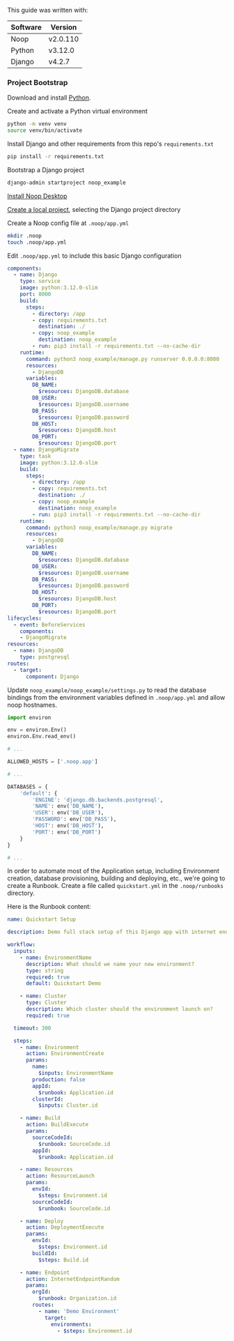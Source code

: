 This guide was written with:

| Software | Version  | 
|----------|----------|
| Noop     | v2.0.110 |
| Python   | v3.12.0  |
| Django   | v4.2.7   |

### Project Bootstrap

Download and install [Python](https://wiki.python.org/moin/BeginnersGuide/Download).

Create and activate a Python virtual environment

```bash
python -m venv venv
source venv/bin/activate
```

Install Django and other requirements from this repo's `requirements.txt`

```bash
pip install -r requirements.txt
```

Bootstrap a Django project

```bash
django-admin startproject noop_example
```

[Install Noop Desktop](https://noop.dev/docs/installation/)

[Create a local project](https://noop.dev/docs/local-development/), selecting the Django project directory

Create a Noop config file at `.noop/app.yml`

```bash
mkdir .noop
touch .noop/app.yml
```

Edit `.noop/app.yml` to include this basic Django configuration

```yaml
components:
  - name: Django
    type: service
    image: python:3.12.0-slim
    port: 8000
    build:
      steps:
        - directory: /app
        - copy: requirements.txt
          destination: ./
        - copy: noop_example
          destination: noop_example
        - run: pip3 install -r requirements.txt --no-cache-dir
    runtime:
      command: python3 noop_example/manage.py runserver 0.0.0.0:8000
      resources:
        - DjangoDB
      variables:
        DB_NAME:
          $resources: DjangoDB.database
        DB_USER:
          $resources: DjangoDB.username
        DB_PASS:
          $resources: DjangoDB.password
        DB_HOST:
          $resources: DjangoDB.host
        DB_PORT:
          $resources: DjangoDB.port
  - name: DjangoMigrate
    type: task
    image: python:3.12.0-slim
    build:
      steps:
        - directory: /app
        - copy: requirements.txt
          destination: ./
        - copy: noop_example
          destination: noop_example
        - run: pip3 install -r requirements.txt --no-cache-dir
    runtime:
      command: python3 noop_example/manage.py migrate
      resources:
        - DjangoDB
      variables:
        DB_NAME:
          $resources: DjangoDB.database
        DB_USER:
          $resources: DjangoDB.username
        DB_PASS:
          $resources: DjangoDB.password
        DB_HOST:
          $resources: DjangoDB.host
        DB_PORT:
          $resources: DjangoDB.port
lifecycles:
  - event: BeforeServices
    components:
    - DjangoMigrate
resources:
  - name: DjangoDB
    type: postgresql
routes:
  - target:
      component: Django

```

Update `noop_example/noop_example/settings.py` to read the database bindings from the environment variables defined in `.noop/app.yml` and allow noop hostnames.

```python
import environ

env = environ.Env()
environ.Env.read_env()

# ...

ALLOWED_HOSTS = ['.noop.app']

# ...

DATABASES = {
    'default': {
        'ENGINE': 'django.db.backends.postgresql',
        'NAME': env('DB_NAME'),
        'USER': env('DB_USER'),
        'PASSWORD': env('DB_PASS'),
        'HOST': env('DB_HOST'),
        'PORT': env('DB_PORT')
    }
}

# ...
```

In order to automate most of the Application setup, including Environment creation, database provisioning, building and deploying, etc., we're going to create a Runbook. Create a file called `quickstart.yml` in the `.noop/runbooks` directory.

Here is the Runbook content:

```yaml
name: Quickstart Setup

description: Demo full stack setup of this Django app with internet endpoint

workflow:
  inputs:
    - name: EnvironmentName
      description: What should we name your new environment?
      type: string
      required: true
      default: Quickstart Demo

    - name: Cluster
      type: Cluster
      description: Which cluster should the environment launch on?
      required: true

  timeout: 300

  steps:
    - name: Environment
      action: EnvironmentCreate
      params:
        name:
          $inputs: EnvironmentName
        production: false
        appId:
          $runbook: Application.id
        clusterId:
          $inputs: Cluster.id

    - name: Build
      action: BuildExecute
      params:
        sourceCodeId:
          $runbook: SourceCode.id
        appId:
          $runbook: Application.id

    - name: Resources
      action: ResourceLaunch
      params:
        envId:
          $steps: Environment.id
        sourceCodeId:
          $runbook: SourceCode.id

    - name: Deploy
      action: DeploymentExecute
      params:
        envId:
          $steps: Environment.id
        buildId:
          $steps: Build.id

    - name: Endpoint
      action: InternetEndpointRandom
      params:
        orgId:
          $runbook: Organization.id
        routes:
          - name: 'Demo Environment'
            target:
              environments:
                - $steps: Environment.id

```

